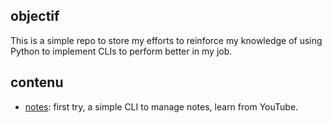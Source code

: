 ## objectif
This is a simple repo to store my efforts to reinforce my knowledge of using Python to implement CLIs to perform better in my job.
## contenu
- [notes](notes/README.md): first try, a simple CLI to manage notes, learn from YouTube.
